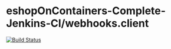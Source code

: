 # eshopOnContainers-Complete-Jenkins-CI/webhooks.client

[![Build Status](http://abouhamed-jenkins.eastus.cloudapp.azure.com:8080/buildStatus/icon?job=eshopOnContainers-Complete-Jenkins-CI%2Fwebhooks.client)](http://abouhamed-jenkins.eastus.cloudapp.azure.com:8080/job/eshopOnContainers-Complete-Jenkins-CI/job/webhooks.client/)
